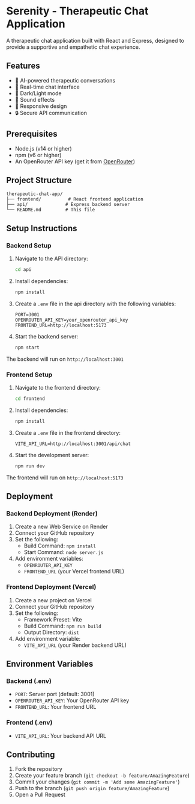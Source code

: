 # Serenity - Therapeutic Chat Application

A therapeutic chat application built with React and Express, designed to provide a supportive and empathetic chat experience.

## Features

- 🤖 AI-powered therapeutic conversations
- 💬 Real-time chat interface
- 🌙 Dark/Light mode
- 🎵 Sound effects
- 📱 Responsive design
- 🔒 Secure API communication

## Prerequisites

- Node.js (v14 or higher)
- npm (v6 or higher)
- An OpenRouter API key (get it from [OpenRouter](https://openrouter.ai/))

## Project Structure

```
therapeutic-chat-app/
├── frontend/          # React frontend application
├── api/              # Express backend server
└── README.md         # This file
```

## Setup Instructions

### Backend Setup

1. Navigate to the API directory:
   ```bash
   cd api
   ```

2. Install dependencies:
   ```bash
   npm install
   ```

3. Create a `.env` file in the api directory with the following variables:
   ```
   PORT=3001
   OPENROUTER_API_KEY=your_openrouter_api_key
   FRONTEND_URL=http://localhost:5173
   ```

4. Start the backend server:
   ```bash
   npm start
   ```

The backend will run on `http://localhost:3001`

### Frontend Setup

1. Navigate to the frontend directory:
   ```bash
   cd frontend
   ```

2. Install dependencies:
   ```bash
   npm install
   ```

3. Create a `.env` file in the frontend directory:
   ```
   VITE_API_URL=http://localhost:3001/api/chat
   ```

4. Start the development server:
   ```bash
   npm run dev
   ```

The frontend will run on `http://localhost:5173`

## Deployment

### Backend Deployment (Render)

1. Create a new Web Service on Render
2. Connect your GitHub repository
3. Set the following:
   - Build Command: `npm install`
   - Start Command: `node server.js`
4. Add environment variables:
   - `OPENROUTER_API_KEY`
   - `FRONTEND_URL` (your Vercel frontend URL)

### Frontend Deployment (Vercel)

1. Create a new project on Vercel
2. Connect your GitHub repository
3. Set the following:
   - Framework Preset: Vite
   - Build Command: `npm run build`
   - Output Directory: `dist`
4. Add environment variable:
   - `VITE_API_URL` (your Render backend URL)

## Environment Variables

### Backend (.env)
- `PORT`: Server port (default: 3001)
- `OPENROUTER_API_KEY`: Your OpenRouter API key
- `FRONTEND_URL`: Your frontend URL

### Frontend (.env)
- `VITE_API_URL`: Your backend API URL

## Contributing

1. Fork the repository
2. Create your feature branch (`git checkout -b feature/AmazingFeature`)
3. Commit your changes (`git commit -m 'Add some AmazingFeature'`)
4. Push to the branch (`git push origin feature/AmazingFeature`)
5. Open a Pull Request

